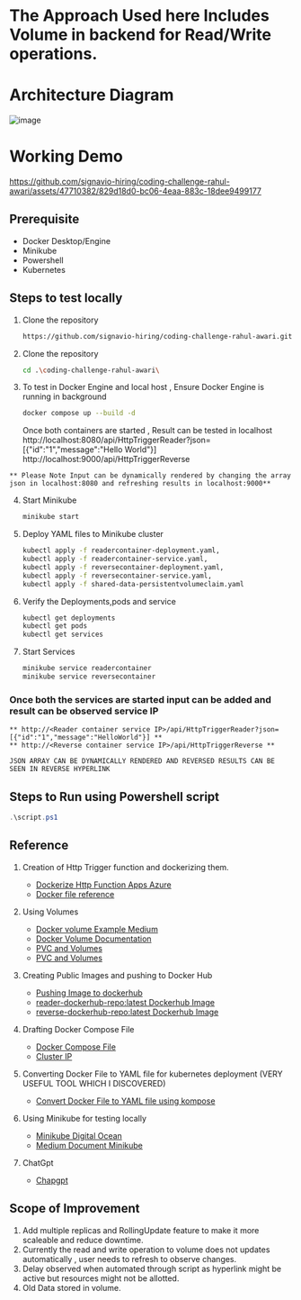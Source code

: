 # The Approach Used here Includes Volume in backend for Read/Write operations.

# Architecture Diagram

![image](https://github.com/signavio-hiring/coding-challenge-rahul-awari/assets/47710382/d255cf1f-8bd8-413b-aede-388c47a44d75)

# Working Demo 

https://github.com/signavio-hiring/coding-challenge-rahul-awari/assets/47710382/829d18d0-bc06-4eaa-883c-18dee9499177


## Prerequisite

  * Docker Desktop/Engine
  * Minikube
  * Powershell
  * Kubernetes

## Steps to test locally

  1. Clone the repository
     ``` bash
     https://github.com/signavio-hiring/coding-challenge-rahul-awari.git
     ```
  2. Clone the repository
     ``` bash
     cd .\coding-challenge-rahul-awari\
     ```
     
  3. To test in Docker Engine and local host , Ensure Docker Engine is running in background
     ```bash
     docker compose up --build -d
     ```
     Once both containers are started , Result can be tested in localhost
     http://localhost:8080/api/HttpTriggerReader?json=[{"id":"1","message":"Hello World"}]
     http://localhost:9000/api/HttpTriggerReverse

    ** Please Note Input can be dynamically rendered by changing the array json in localhost:8080 and refreshing results in localhost:9000**

  4. Start Minikube
     ```bash
     minikube start
     ```
     
  5. Deploy YAML files to Minikube cluster
     ```bash
     kubectl apply -f readercontainer-deployment.yaml,
     kubectl apply -f readercontainer-service.yaml,
     kubectl apply -f reversecontainer-deployment.yaml,
     kubectl apply -f reversecontainer-service.yaml,
     kubectl apply -f shared-data-persistentvolumeclaim.yaml
     ```

  6. Verify the Deployments,pods and service
     ```bash
     kubectl get deployments
     kubectl get pods
     kubectl get services
     ```
  7. Start Services
     ```bash
     minikube service readercontainer
     minikube service reversecontainer
     ```
  ### Once both the services are started input can be added and result can be observed service IP

    ** http://<Reader container service IP>/api/HttpTriggerReader?json=[{"id":"1","message":"HelloWorld"}] **
    ** http://<Reverse container service IP>/api/HttpTriggerReverse **

    JSON ARRAY CAN BE DYNAMICALLY RENDERED AND REVERSED RESULTS CAN BE SEEN IN REVERSE HYPERLINK

  ## Steps to Run using Powershell script

   ```powershell
   .\script.ps1
   ```

  ## Reference 

   1. Creation of Http Trigger function and dockerizing them.
      * [Dockerize Http Function Apps Azure](https://learn.microsoft.com/en-us/azure/azure-functions/functions-deploy-container-apps?tabs=acr%2Cbash&pivots=programming-language-python)
      * [Docker file reference](https://docs.docker.com/reference/dockerfile/)

   2. Using Volumes
      * [Docker volume Example Medium](https://dev.to/doziestar/a-comprehensive-guide-to-docker-volumes-4d9h)
      * [Docker Volume Documentation](https://docs.docker.com/storage/volumes/)
      * [PVC and Volumes](https://youtu.be/OulmwTYTauI?si=Uy-3VLMHwj3uFVNt)
      * [PVC and Volumes](https://youtu.be/0swOh5C3OVM?si=KfSeQnTUmJZI_kws)

   3. Creating Public Images and pushing to Docker Hub
      * [Pushing Image to dockerhub](https://medium.com/@komalminhas.96/a-step-by-step-guide-to-build-and-push-your-own-docker-images-to-dockerhub-709963d4a8bc)
      * [reader-dockerhub-repo:latest Dockerhub Image](https://hub.docker.com/repository/docker/rahulawari683/reader-dockerhub-repo/general)
      * [reverse-dockerhub-repo:latest Dockerhub Image](https://hub.docker.com/repository/docker/rahulawari683/reverse-dockerhub-repo/general)

   4. Drafting Docker Compose File
      * [Docker Compose File](https://learn.microsoft.com/en-us/azure/aks/tutorial-kubernetes-prepare-app?tabs=azure-cli)
      * [Cluster IP](https://youtu.be/JBS6Ub0bR80?si=ykXRQcR5DB8rTrl-)

   5. Converting Docker File to YAML file for kubernetes deployment (VERY USEFUL TOOL WHICH I DISCOVERED)
      * [Convert Docker File to YAML file using kompose](https://kubernetes.io/docs/tasks/configure-pod-container/translate-compose-kubernetes/)

   6. Using Minikube for testing locally
      * [Minikube Digital Ocean](https://www.digitalocean.com/community/tutorials/how-to-use-minikube-for-local-kubernetes-development-and-testing)
      * [Medium Document Minikube](https://itnext.io/how-to-experiment-locally-on-kubernetes-with-minikube-and-your-local-dockerfiles-48833fcd90c9)

   7. ChatGpt
      * [Chapgpt](https://chat.openai.com/)
     
  ## Scope of Improvement

   1. Add multiple replicas and RollingUpdate feature to make it more scaleable and reduce downtime.
   2. Currently the read and write operation to volume does not updates automatically , user needs to refresh to observe changes.
   3. Delay observed when automated through script as hyperlink might be active but resources might not be allotted.
   4. Old Data stored in volume.
 
